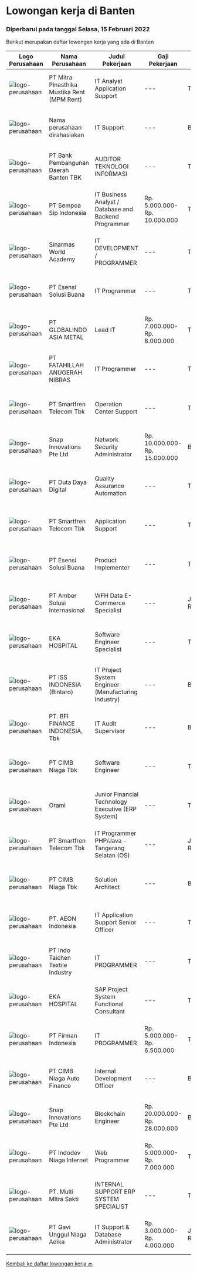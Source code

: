 
  # Lowongan kerja di Banten

  ### Diperbarui pada tanggal Selasa, 15 Februari 2022

  Berikut merupakan daftar lowongan kerja yang ada di Banten

  |Logo Perusahaan | Nama Perusahaan | Judul Pekerjaan | Gaji Pekerjaan | Lokasi | Deskripsi | Tanggal diunggah | Pranala |
  | -------------- | --------------- | --------------- | --------- | --------- | -------------- | ------- | ----------- |
  |![logo-perusahaan](https://image-service-cdn.seek.com.au/7e4f9597404d5a71dbde903a9380d6f52a00a84b/ee4dce1061f3f616224767ad58cb2fc751b8d2dc)|PT Mitra Pinasthika Mustika Rent (MPM Rent)|IT Analyst Application Support|---|Tangerang|Melakukan Analisa terhadap change system yang masuk ke IT Business Application Melakukan mapping requirement terhadap solusi teknis Sistem Melakukan...|Kamis, 10 Februari 2022|https://www.jobstreet.co.id/id/job/it-analyst-application-support-3786017?token=0~c3a35941-49cb-4965-8052-aeb6ecd389bd&sectionRank=1&jobId=jobstreet-id-job-3786017|
|![logo-perusahaan](https://us.123rf.com/450wm/pavelstasevich/pavelstasevich1811/pavelstasevich181101027/112815900-stock-vector-no-image-available-icon-flat-vector.jpg?ver=6)|Nama perusahaan dirahasiakan|IT Support|---|Badung|REQUIREMENTS : Age less thank 28 years old At least Diploma and/or Bachelor Degree of Information Technology Having same field experience at least 3...|Minggu, 13 Februari 2022|https://www.jobstreet.co.id/id/job/it-support-3789098?token=0~c3a35941-49cb-4965-8052-aeb6ecd389bd&sectionRank=2&jobId=jobstreet-id-job-3789098|
|![logo-perusahaan](https://us.123rf.com/450wm/pavelstasevich/pavelstasevich1811/pavelstasevich181101027/112815900-stock-vector-no-image-available-icon-flat-vector.jpg?ver=6)|PT Bank Pembangunan Daerah Banten TBK|AUDITOR TEKNOLOGI INFORMASI|---|Tangerang|Kualifikasi : Pendidikan S1 TI / MI / Computer Science atau sejenis Memilik integritas, kejujuran dan disiplin, serta mampu bekerja dibawah tekanan...|Senin, 14 Februari 2022|https://www.jobstreet.co.id/id/job/auditor-teknologi-informasi-3789876?token=0~c3a35941-49cb-4965-8052-aeb6ecd389bd&sectionRank=3&jobId=jobstreet-id-job-3789876|
|![logo-perusahaan](https://image-service-cdn.seek.com.au/043483b3bb988222bae4bc6c1ed2aa73a64db739/ee4dce1061f3f616224767ad58cb2fc751b8d2dc)|PT Sempoa Sip Indonesia|IT Business Analyst / Database and Backend Programmer|Rp. 5.000.000-Rp. 10.000.000|Tangerang|Kami membuka lowongan kerja yang berlaku untuk tingkat kemahiran kandidat dari fresh graduate hingga yang sudah berpengalaman. Semakin tinggi...|Senin, 14 Februari 2022|https://www.jobstreet.co.id/id/job/it-business-analyst-database-and-backend-programmer-3790470?token=0~c3a35941-49cb-4965-8052-aeb6ecd389bd&sectionRank=4&jobId=jobstreet-id-job-3790470|
|![logo-perusahaan](https://image-service-cdn.seek.com.au/873fb56de210e7c77460e66f5ce08991a9fd2259/ee4dce1061f3f616224767ad58cb2fc751b8d2dc)|Sinarmas World Academy|IT DEVELOPMENT / PROGRAMMER|---|Tangerang|- Maintain, debug and improve current developed program- Design, develop, test custom program based on users requirement- Analyze algorithm, writing...|Minggu, 13 Februari 2022|https://www.jobstreet.co.id/id/job/it-development-programmer-3779766?token=0~c3a35941-49cb-4965-8052-aeb6ecd389bd&sectionRank=5&jobId=jobstreet-id-job-3779766|
|![logo-perusahaan](https://image-service-cdn.seek.com.au/19866fdb3ecde1a6d7b113fc0d24cc05b03f8447/ee4dce1061f3f616224767ad58cb2fc751b8d2dc)|PT Esensi Solusi Buana|IT Programmer|---|Tangerang|About the role:Internal Development Engineer is a part of Internal Development Team at ESB under the Technology Department focus to develop internal...|Senin, 14 Februari 2022|https://www.jobstreet.co.id/id/job/it-programmer-3780674?token=0~c3a35941-49cb-4965-8052-aeb6ecd389bd&sectionRank=6&jobId=jobstreet-id-job-3780674|
|![logo-perusahaan](https://image-service-cdn.seek.com.au/fea9b05b28ddd0bd338ca176bdf6b8f4ab46bfab/ee4dce1061f3f616224767ad58cb2fc751b8d2dc)|PT GLOBALINDO ASIA METAL|Lead IT|Rp. 7.000.000-Rp. 8.000.000|Tangerang|Job Description:1. Developing project scopes and objectives, involving all relevant stakeholders and ensuring technical feasibility2. Performing...|Minggu, 13 Februari 2022|https://www.jobstreet.co.id/id/job/lead-it-3789107?token=0~c3a35941-49cb-4965-8052-aeb6ecd389bd&sectionRank=7&jobId=jobstreet-id-job-3789107|
|![logo-perusahaan](https://image-service-cdn.seek.com.au/ae94e3b41632c59bb558255047fa50596172df4b/ee4dce1061f3f616224767ad58cb2fc751b8d2dc)|PT FATAHILLAH ANUGERAH NIBRAS|IT Programmer|---|Tangerang|Requirement: Possessed at least Bachelor Degree of Information Technology Have at least 2 years experience as Programmer Have experience in developing...|Senin, 14 Februari 2022|https://www.jobstreet.co.id/id/job/it-programmer-3789547?token=0~c3a35941-49cb-4965-8052-aeb6ecd389bd&sectionRank=8&jobId=jobstreet-id-job-3789547|
|![logo-perusahaan](https://image-service-cdn.seek.com.au/e33a62a047a936b13377186fb2f8be447b852b49/ee4dce1061f3f616224767ad58cb2fc751b8d2dc)|PT Smartfren Telecom Tbk|Operation Center Support|---|Tangerang|Perform 24/7 Complaint Handling, Support and Monitoring Perform Key Supplier of Complaint Handling with the Customer Care Perform L1 of any issue...|Senin, 14 Februari 2022|https://www.jobstreet.co.id/id/job/operation-center-support-3789842?token=0~c3a35941-49cb-4965-8052-aeb6ecd389bd&sectionRank=9&jobId=jobstreet-id-job-3789842|
|![logo-perusahaan](https://image-service-cdn.seek.com.au/2d9d00831e2102b37e910c4cf22b3dbb593a6dfc/ee4dce1061f3f616224767ad58cb2fc751b8d2dc)|Snap Innovations Pte Ltd|Network Security Administrator|Rp. 10.000.000-Rp. 15.000.000|Banten|Responsibilities:-         Installing, administering, and troubleshooting network security solutions.-         Updating software with the latest...|Senin, 14 Februari 2022|https://www.jobstreet.co.id/id/job/network-security-administrator-3790029?token=0~c3a35941-49cb-4965-8052-aeb6ecd389bd&sectionRank=10&jobId=jobstreet-id-job-3790029|
|![logo-perusahaan](https://image-service-cdn.seek.com.au/37f4b10d9e280f6584590c1587ef913ae87be15d/ee4dce1061f3f616224767ad58cb2fc751b8d2dc)|PT Duta Daya Digital|Quality Assurance Automation|---|Tangerang|Crewdible is an Indonesia-based Startup company, focusing on online fulfillment services. Since 2017, Crewdible has provided multi-channel fulfillment...|Sabtu, 12 Februari 2022|https://www.jobstreet.co.id/id/job/quality-assurance-automation-3777590?token=0~c3a35941-49cb-4965-8052-aeb6ecd389bd&sectionRank=11&jobId=jobstreet-id-job-3777590|
|![logo-perusahaan](https://image-service-cdn.seek.com.au/e33a62a047a936b13377186fb2f8be447b852b49/ee4dce1061f3f616224767ad58cb2fc751b8d2dc)|PT Smartfren Telecom Tbk|Application Support|---|Tangerang|Perform 24/7 Complaint Handling, Support and Monitoring Perform Key Supplier of Complaint Handling with the Customer Care Perform L1 of any issue...|Senin, 14 Februari 2022|https://www.jobstreet.co.id/id/job/application-support-3789843?token=0~c3a35941-49cb-4965-8052-aeb6ecd389bd&sectionRank=12&jobId=jobstreet-id-job-3789843|
|![logo-perusahaan](https://image-service-cdn.seek.com.au/19866fdb3ecde1a6d7b113fc0d24cc05b03f8447/ee4dce1061f3f616224767ad58cb2fc751b8d2dc)|PT Esensi Solusi Buana|Product Implementor|---|Tangerang|About the role:Product Implementor is an integral and crucial element of Product Implementation. This role focused on delivering implementation...|Senin, 14 Februari 2022|https://www.jobstreet.co.id/id/job/product-implementor-3780679?token=0~c3a35941-49cb-4965-8052-aeb6ecd389bd&sectionRank=13&jobId=jobstreet-id-job-3780679|
|![logo-perusahaan](https://us.123rf.com/450wm/pavelstasevich/pavelstasevich1811/pavelstasevich181101027/112815900-stock-vector-no-image-available-icon-flat-vector.jpg?ver=6)|PT Amber Solusi Internasional|WFH Data E-Commerce Specialist|---|Jakarta Raya|If you are interested to apply, please fill in this form: https://forms.gle/8jHjghLSe7pJSzS76We are running a fast track selection process, if you get...|Senin, 14 Februari 2022|https://www.jobstreet.co.id/id/job/wfh-data-e-commerce-specialist-3789143?token=0~c3a35941-49cb-4965-8052-aeb6ecd389bd&sectionRank=14&jobId=jobstreet-id-job-3789143|
|![logo-perusahaan](https://image-service-cdn.seek.com.au/da4ab936722ba3810d001fb0bfef6b5e09bcd624/ee4dce1061f3f616224767ad58cb2fc751b8d2dc)|EKA HOSPITAL|Software Engineer Specialist|---|Tangerang|Job Description: Analyze user requirements Write and test code, refining and rewriting it as a necessary Research, design, and write new software...|Minggu, 13 Februari 2022|https://www.jobstreet.co.id/id/job/software-engineer-specialist-3779399?token=0~c3a35941-49cb-4965-8052-aeb6ecd389bd&sectionRank=15&jobId=jobstreet-id-job-3779399|
|![logo-perusahaan](https://image-service-cdn.seek.com.au/69b547796e2a7848fe3ef971363040924a411425/ee4dce1061f3f616224767ad58cb2fc751b8d2dc)|PT ISS INDONESIA (Bintaro)|IT Project System Engineer (Manufacturing Industry)|---|Banten|Requirements:• Bachelor Degree in Computer Science/Information Management/Electrical Telecommunications Engineering or related fields• Experience in...|Kamis, 10 Februari 2022|https://www.jobstreet.co.id/id/job/it-project-system-engineer-manufacturing-industry-3786871?token=0~c3a35941-49cb-4965-8052-aeb6ecd389bd&sectionRank=16&jobId=jobstreet-id-job-3786871|
|![logo-perusahaan](https://image-service-cdn.seek.com.au/a6cf0c9900691813db703a94c273f5c310cd3774/ee4dce1061f3f616224767ad58cb2fc751b8d2dc)|PT. BFI FINANCE INDONESIA, Tbk|IT Audit Supervisor|---|Banten|Deskripsi Pekerjaan: Memastikan pelaksanaan audit sesuai dengan audit plan Memastikan seluruh working paper (kertas kerja) audit terpenuhi dengan...|Jumat, 11 Februari 2022|https://www.jobstreet.co.id/id/job/it-audit-supervisor-3788232?token=0~c3a35941-49cb-4965-8052-aeb6ecd389bd&sectionRank=17&jobId=jobstreet-id-job-3788232|
|![logo-perusahaan](https://image-service-cdn.seek.com.au/2c6f6f12cb15b08239744ca7630b97fee07e84ce/ee4dce1061f3f616224767ad58cb2fc751b8d2dc)|PT CIMB Niaga Tbk|Software Engineer|---|Tangerang|Mengerjakan dan melakukan maintenance terhadap proses development aplikasi yang kompleks, mengembangkan aplikasi/coding, dan melakukan pengujian...|Sabtu, 12 Februari 2022|https://www.jobstreet.co.id/id/job/software-engineer-3772672?token=0~c3a35941-49cb-4965-8052-aeb6ecd389bd&sectionRank=18&jobId=jobstreet-id-job-3772672|
|![logo-perusahaan](https://image-service-cdn.seek.com.au/5665bd4fde839b0909a79c4061baca3eb4f22607/ee4dce1061f3f616224767ad58cb2fc751b8d2dc)|Orami|Junior Financial Technology Executive (ERP System)|---|Tangerang|Responsibilities: Become a key person who understands the company’s ERP infrastructure, system design and flow process both from technology/product...|Sabtu, 12 Februari 2022|https://www.jobstreet.co.id/id/job/junior-financial-technology-executive-erp-system-3778248?token=0~c3a35941-49cb-4965-8052-aeb6ecd389bd&sectionRank=19&jobId=jobstreet-id-job-3778248|
|![logo-perusahaan](https://image-service-cdn.seek.com.au/e33a62a047a936b13377186fb2f8be447b852b49/ee4dce1061f3f616224767ad58cb2fc751b8d2dc)|PT Smartfren Telecom Tbk|IT Programmer PHP/Java - Tangerang Selatan (OS)|---|Jakarta Raya|Candidate must possess at least Bachelor's Degree in Computer/Telecommunication or equivalent. Fresh graduates are welcome to apply. Required...|Sabtu, 12 Februari 2022|https://www.jobstreet.co.id/id/job/it-programmer-php-java-tangerang-selatan-os-3778378?token=0~c3a35941-49cb-4965-8052-aeb6ecd389bd&sectionRank=20&jobId=jobstreet-id-job-3778378|
|![logo-perusahaan](https://image-service-cdn.seek.com.au/2c6f6f12cb15b08239744ca7630b97fee07e84ce/ee4dce1061f3f616224767ad58cb2fc751b8d2dc)|PT CIMB Niaga Tbk|Solution Architect|---|Banten|Roles &amp; Responsibilities:  Meet business users to gather and elicit the business and stakeholders requirements to define product or solution scope...|Minggu, 13 Februari 2022|https://www.jobstreet.co.id/id/job/solution-architect-3779832?token=0~c3a35941-49cb-4965-8052-aeb6ecd389bd&sectionRank=21&jobId=jobstreet-id-job-3779832|
|![logo-perusahaan](https://image-service-cdn.seek.com.au/70da9ce50f262e3c42ef7920a0d4297647ee2c10/ee4dce1061f3f616224767ad58cb2fc751b8d2dc)|PT. AEON Indonesia|IT Application Support Senior Officer|---|Tangerang|An application support analyst is an IT professional who helps a business solve its application and system issues. They have a deep understanding of...|Rabu, 09 Februari 2022|https://www.jobstreet.co.id/id/job/it-application-support-senior-officer-3785732?token=0~c3a35941-49cb-4965-8052-aeb6ecd389bd&sectionRank=22&jobId=jobstreet-id-job-3785732|
|![logo-perusahaan](https://image-service-cdn.seek.com.au/d27468ae5533bc19b08e389f88f1a7f2e90a1596/ee4dce1061f3f616224767ad58cb2fc751b8d2dc)|PT Indo Taichen Textile Industry|IT PROGRAMMER|---|Tangerang|Job Descriptions: Handle Full Stack develop to department request Develop, maintain and support web application existing &amp; new project Create a...|Jumat, 11 Februari 2022|https://www.jobstreet.co.id/id/job/it-programmer-3776049?token=0~c3a35941-49cb-4965-8052-aeb6ecd389bd&sectionRank=23&jobId=jobstreet-id-job-3776049|
|![logo-perusahaan](https://image-service-cdn.seek.com.au/da4ab936722ba3810d001fb0bfef6b5e09bcd624/ee4dce1061f3f616224767ad58cb2fc751b8d2dc)|EKA HOSPITAL|SAP Project System Functional Consultant|---|Tangerang|Job Description: Analyze and improve system based on user needs for SAP and non-SAP applications within Project System (PS) area Working together with...|Minggu, 13 Februari 2022|https://www.jobstreet.co.id/id/job/sap-project-system-functional-consultant-3779394?token=0~c3a35941-49cb-4965-8052-aeb6ecd389bd&sectionRank=24&jobId=jobstreet-id-job-3779394|
|![logo-perusahaan](https://image-service-cdn.seek.com.au/54dd5bfcd26329d64833464716a150ba616fc4b4/ee4dce1061f3f616224767ad58cb2fc751b8d2dc)|PT Firman Indonesia|IT PROGRAMMER|Rp. 5.000.000-Rp. 6.500.000|Tangerang|Pendidikan minimal D3 Teknologi Informasi Menguasai VB.Net dan PHP Fresh Graduate are welcome Memiliki Program hasil karya sendirin Bersedia bekerja...|Jumat, 11 Februari 2022|https://www.jobstreet.co.id/id/job/it-programmer-3787474?token=0~c3a35941-49cb-4965-8052-aeb6ecd389bd&sectionRank=25&jobId=jobstreet-id-job-3787474|
|![logo-perusahaan](https://image-service-cdn.seek.com.au/14f9f8ccc12d51121e96ea2224ff707c40d6ca88/ee4dce1061f3f616224767ad58cb2fc751b8d2dc)|PT CIMB Niaga Auto Finance|Internal Development Officer|---|Banten|JOBDESK Membantu koordinasi dan menjalankan proses development aplikasi sateliite termasuk berkoordinasi dengan user, vendor dan unit IT terkait...|Jumat, 11 Februari 2022|https://www.jobstreet.co.id/id/job/internal-development-officer-3787485?token=0~c3a35941-49cb-4965-8052-aeb6ecd389bd&sectionRank=26&jobId=jobstreet-id-job-3787485|
|![logo-perusahaan](https://image-service-cdn.seek.com.au/2d9d00831e2102b37e910c4cf22b3dbb593a6dfc/ee4dce1061f3f616224767ad58cb2fc751b8d2dc)|Snap Innovations Pte Ltd|Blockchain Engineer|Rp. 20.000.000-Rp. 28.000.000|Banten|Responsibilities :• Research, design, develop, and test blockchain technologies• Brainstorm and help evaluate applications for new tools and...|Senin, 14 Februari 2022|https://www.jobstreet.co.id/id/job/blockchain-engineer-3790040?token=0~c3a35941-49cb-4965-8052-aeb6ecd389bd&sectionRank=27&jobId=jobstreet-id-job-3790040|
|![logo-perusahaan](https://image-service-cdn.seek.com.au/0fb4dd7a4e851a8c110f4f9244ae1d3ffdba0771/ee4dce1061f3f616224767ad58cb2fc751b8d2dc)|PT Indodev Niaga Internet|Web Programmer|Rp. 5.000.000-Rp. 7.000.000|Tangerang|Candidate must possess at least a Diploma, Bachelor's Degree, Master's Degree / Post Graduate Degree, Computer Science/Information Technology,...|Sabtu, 12 Februari 2022|https://www.jobstreet.co.id/id/job/web-programmer-3777744?token=0~c3a35941-49cb-4965-8052-aeb6ecd389bd&sectionRank=28&jobId=jobstreet-id-job-3777744|
|![logo-perusahaan](https://image-service-cdn.seek.com.au/7c82797aec1f5b761b3bfe5e60aa10a89ed7116d/ee4dce1061f3f616224767ad58cb2fc751b8d2dc)|PT. Multi MItra Sakti|INTERNAL SUPPORT ERP SYSTEM SPECIALIST|---|Tangerang|Job Description Required Skill: Excellent problem-solving skills. The capacity to work well within a team. Attention to detail. Logical thinking....|Jumat, 11 Februari 2022|https://www.jobstreet.co.id/id/job/internal-support-erp-system-specialist-3776473?token=0~c3a35941-49cb-4965-8052-aeb6ecd389bd&sectionRank=29&jobId=jobstreet-id-job-3776473|
|![logo-perusahaan](https://image-service-cdn.seek.com.au/9323985d13b67e83f1bfea156b772da2fe816964/ee4dce1061f3f616224767ad58cb2fc751b8d2dc)|PT Gavi Unggul Niaga Adika|IT Support & Database Administrator|Rp. 3.000.000-Rp. 4.000.000|Jakarta Raya|Kualifikasi: Pendidikan D3/S1 Ilmu komputer, Teknik Informatika, sederajat Freshgraduate dipersilahkan melamar Mengerti baik Software ataupun Hardware...|Senin, 07 Februari 2022|https://www.jobstreet.co.id/id/job/it-support-database-administrator-3782439?token=0~c3a35941-49cb-4965-8052-aeb6ecd389bd&sectionRank=30&jobId=jobstreet-id-job-3782439|


  [Kembali ke daftar lowongan kerja 🔙](../README.md#daftar-lowongan-kerja)
  
